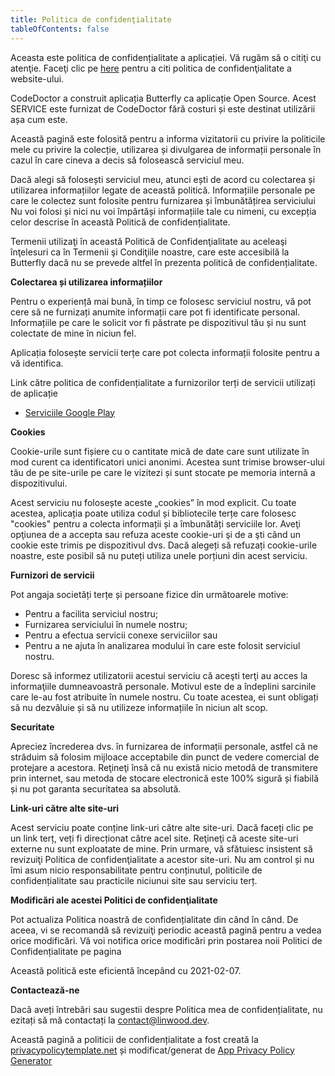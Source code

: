 ```yaml
---
title: Politica de confidenţialitate
tableOfContents: false
---
```


Aceasta este politica de confidențialitate a aplicației. Vă rugăm să o citiţi cu atenţie.
Faceţi clic pe [here](https://go.linwood.dev/privacypolicy) pentru a citi politica de confidenţialitate a website-ului.

CodeDoctor a construit aplicația Butterfly ca aplicație Open Source. Acest SERVICE este furnizat de CodeDoctor fără costuri și este destinat utilizării așa cum este.

Această pagină este folosită pentru a informa vizitatorii cu privire la politicile mele cu privire la colecție, utilizarea și divulgarea de informații personale în cazul în care cineva a decis să folosească serviciul meu.

Dacă alegi să folosești serviciul meu, atunci ești de acord cu colectarea și utilizarea informațiilor legate de această politică. Informațiile personale pe care le colectez sunt folosite pentru furnizarea și îmbunătățirea serviciului
Nu voi folosi și nici nu voi împărtăși informațiile tale cu nimeni, cu excepția celor descrise în această Politică de confidențialitate.

Termenii utilizaţi în această Politică de Confidenţialitate au aceleaşi înţelesuri ca în Termenii şi Condiţiile noastre, care este accesibilă la Butterfly dacă nu se prevede altfel în prezenta politică de confidențialitate.

**Colectarea și utilizarea informațiilor**

Pentru o experiență mai bună, în timp ce folosesc serviciul nostru, vă pot cere să ne furnizați anumite informații care pot fi identificate personal. Informațiile pe care le solicit vor fi păstrate pe dispozitivul tău și
nu sunt colectate de mine în niciun fel.

Aplicația folosește servicii terțe care pot colecta informații folosite pentru a vă identifica.

Link către politica de confidențialitate a furnizorilor terți de servicii utilizați de aplicație

- [Serviciile Google Play](https://www.google.com/policies/privacy/)

**Cookies**

Cookie-urile sunt fișiere cu o cantitate mică de date care sunt utilizate în mod curent ca identificatori unici anonimi. Acestea sunt trimise browser-ului tău de pe site-urile pe care le vizitezi și sunt stocate pe memoria internă
a dispozitivului.

Acest serviciu nu folosește aceste „cookies” în mod explicit. Cu toate acestea, aplicația poate utiliza codul și bibliotecile terțe care folosesc "cookies" pentru a colecta informații și a îmbunătăți serviciile lor. Aveţi opţiunea
de a accepta sau refuza aceste cookie-uri şi de a şti când un cookie este trimis pe dispozitivul dvs. Dacă alegeți să refuzați cookie-urile noastre, este posibil să nu puteți utiliza unele porțiuni din acest serviciu.

**Furnizori de servicii**

Pot angaja societăți terțe și persoane fizice din următoarele motive:

- Pentru a facilita serviciul nostru;
- Furnizarea serviciului în numele nostru;
- Pentru a efectua servicii conexe serviciilor sau
- Pentru a ne ajuta în analizarea modului în care este folosit serviciul nostru.

Doresc să informez utilizatorii acestui serviciu că aceşti terţi au acces la informaţiile dumneavoastră personale. Motivul este de a îndeplini sarcinile care le-au fost atribuite în numele nostru. Cu toate acestea, ei sunt obligați
să nu dezvăluie și să nu utilizeze informațiile în niciun alt scop.

**Securitate**

Apreciez încrederea dvs. în furnizarea de informații personale, astfel că ne străduim să folosim mijloace acceptabile din punct de vedere comercial de protejare a acestora. Reţineţi însă că nu există nicio metodă de transmitere prin internet,
sau metoda de stocare electronică este 100% sigură și fiabilă și nu pot garanta securitatea sa absolută.

**Link-uri către alte site-uri**

Acest serviciu poate conține link-uri către alte site-uri. Dacă faceți clic pe un link terț, veți fi direcționat către acel site. Reţineţi că aceste site-uri externe nu sunt exploatate de mine. Prin urmare, vă sfătuiesc insistent
să revizuiţi Politica de confidenţialitate a acestor site-uri. Nu am control și nu îmi asum nicio responsabilitate pentru conținutul, politicile de confidențialitate sau practicile niciunui site sau serviciu terț.

**Modificări ale acestei Politici de confidenţialitate**

Pot actualiza Politica noastră de confidențialitate din când în când. De aceea, vi se recomandă să revizuiţi periodic această pagină pentru a vedea orice modificări. Vă voi notifica orice modificări prin postarea noii Politici de Confidențialitate pe pagina

Această politică este eficientă începând cu 2021-02-07.

**Contactează-ne**

Dacă aveți întrebări sau sugestii despre Politica mea de confidențialitate, nu ezitați să mă contactați la contact@linwood.dev.

Această pagină a politicii de confidențialitate a fost creată la [privacypolicytemplate.net](https://privacypolicytemplate.net) și modificat/generat
de [App Privacy Policy Generator](https://app-privacy-policy-generator.nisrulz.com/)

